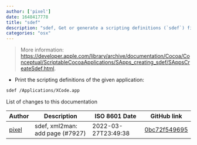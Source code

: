```yaml
---
author: ['pixel']
date: 1648417778
title: "sdef"
description: "sdef, Get or generate a scripting definitions (`sdef`) file from a scriptable application."
categories: "osx"
---
```

> More information: <https://developer.apple.com/library/archive/documentation/Cocoa/Conceptual/ScriptableCocoaApplications/SApps_creating_sdef/SAppsCreateSdef.html>.

- Print the scripting definitions of the given application:

```bash
sdef /Applications/XCode.app
```
List of changes to this documentation


Author | Description | ISO 8601 Date | GitHub link
------|-----|-----|-----
[pixel](mailto:chrissx@chrissx.de) | sdef, xml2man: add page (#7927) | 2022-03-27T23:49:38 | [0bc72f549695](https://github.com/tldr-pages/tldr/commit/0bc72f549695d557ccf1f659f45321687f65fd71)

